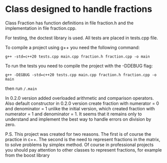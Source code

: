 # Class designed to handle fractions

Class Fraction has function definitions in file fraction.h and the implementation in file fraction.cpp.

For testing, the doctest library is used. All tests are placed in tests.cpp file.

To compile a project using g++ you need the following command:

```
g++ -std=c++20 tests.cpp main.cpp fraction.h fraction.cpp -o main
```

To run the tests you need to compile the project with the -DDEBUG flag:

```
g++ -DEGBUG -std=c++20 tests.cpp main.cpp fraction.h fraction.cpp -o main
```

then run `/.main`

In 0.2.0 version added overloaded arithmetic and comparison operators. Also default constructor in 0.2.0 version create fraction with numerator = 0 and denominator = 1 unlike the initial version, which created fraction with numerator = 1 and denominator = 1.
It seems that it remains only to understand and implement the best way to handle errors on division by zero.

P.S.
This project was created for two reasons. The first is of course the practice in c++. The second is the need to represent fractions in the matrix, to solve problems by simplex method.
Of course in professional projects you should pay attention to other classes to represent fractions, for example from the boost library